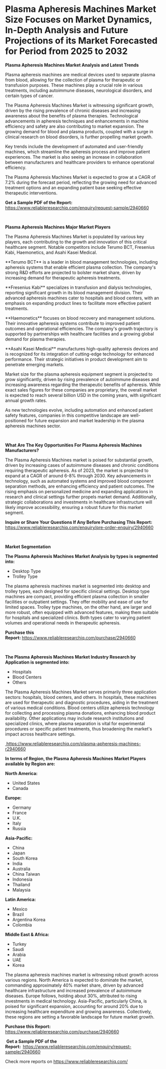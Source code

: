 <p><h1>Plasma Apheresis Machines Market Size Focuses on Market Dynamics, In-Depth Analysis and Future Projections of its Market Forecasted for Period from 2025 to 2032</h1></p><p><strong>Plasma Apheresis Machines Market Analysis and Latest Trends</strong></p>
<p><p>Plasma apheresis machines are medical devices used to separate plasma from blood, allowing for the collection of plasma for therapeutic or transfusion purposes. These machines play a crucial role in various treatments, including autoimmune diseases, neurological disorders, and certain types of cancer. </p><p>The Plasma Apheresis Machines Market is witnessing significant growth, driven by the rising prevalence of chronic diseases and increasing awareness about the benefits of plasma therapies. Technological advancements in apheresis techniques and enhancements in machine efficiency and safety are also contributing to market expansion. The growing demand for blood and plasma products, coupled with a surge in clinical research on blood disorders, is further propelling market growth. </p><p>Key trends include the development of automated and user-friendly machines, which streamline the apheresis process and improve patient experiences. The market is also seeing an increase in collaboration between manufacturers and healthcare providers to enhance operational efficiency. </p><p>The Plasma Apheresis Machines Market is expected to grow at a CAGR of 7.2% during the forecast period, reflecting the growing need for advanced treatment options and an expanding patient base seeking effective therapeutic interventions.</p></p>
<p><strong>Get a Sample PDF of the Report:&nbsp;</strong> <a href="https://www.reliableresearchiq.com/enquiry/request-sample/2940660?utm_campaign=2655&utm_medium=2&utm_source=Github&utm_content=ia&utm_term=15032025&utm_id=plasma-apheresis-machines">https://www.reliableresearchiq.com/enquiry/request-sample/2940660</a></p>
<p>&nbsp;</p>
<p><strong>Plasma Apheresis Machines Major Market Players</strong></p>
<p><p>The Plasma Apheresis Machines Market is populated by various key players, each contributing to the growth and innovation of this critical healthcare segment. Notable competitors include Terumo BCT, Fresenius Kabi, Haemonetics, and Asahi Kasei Medical.</p><p>**Terumo BCT** is a leader in blood management technologies, including apheresis systems that enable efficient plasma collection. The company's strong R&D efforts are projected to bolster market share, driven by increasing demand for therapeutic apheresis treatments.</p><p>**Fresenius Kabi** specializes in transfusion and dialysis technologies, reporting significant growth in its blood management division. Their advanced apheresis machines cater to hospitals and blood centers, with an emphasis on expanding product lines to facilitate more effective patient treatments.</p><p>**Haemonetics** focuses on blood recovery and management solutions. Their innovative apheresis systems contribute to improved patient outcomes and operational efficiencies. The company's growth trajectory is supported by partnerships with healthcare facilities and a growing global demand for plasma therapies.</p><p>**Asahi Kasei Medical** manufactures high-quality apheresis devices and is recognized for its integration of cutting-edge technology for enhanced performance. Their strategic initiatives in product development aim to penetrate emerging markets.</p><p>Market size for the plasma apheresis equipment segment is projected to grow significantly, driven by rising prevalence of autoimmune diseases and increasing awareness regarding the therapeutic benefits of apheresis. While exact sales figures for these companies are proprietary, the overall market is expected to reach several billion USD in the coming years, with significant annual growth rates.</p><p>As new technologies evolve, including automation and enhanced patient safety features, companies in this competitive landscape are well-positioned for future expansion and market leadership in the plasma apheresis machines sector.</p></p>
<p>&nbsp;</p>
<p><strong>What Are The Key Opportunities For Plasma Apheresis Machines Manufacturers?</strong></p>
<p><p>The Plasma Apheresis Machines market is poised for substantial growth, driven by increasing cases of autoimmune diseases and chronic conditions requiring therapeutic apheresis. As of 2023, the market is projected to expand at a CAGR of around 6-8% through 2030. Key advancements in technology, such as automated systems and improved blood component separation methods, are enhancing efficiency and patient outcomes. The rising emphasis on personalized medicine and expanding applications in research and clinical settings further propels market demand. Additionally, strategic collaborations and investments in healthcare infrastructure will likely improve accessibility, ensuring a robust future for this market segment.</p></p>
<p><strong>Inquire or Share Your Questions If Any Before Purchasing This Report:</strong> <a href="https://www.reliableresearchiq.com/enquiry/pre-order-enquiry/2940660?utm_campaign=2655&utm_medium=2&utm_source=Github&utm_content=ia&utm_term=15032025&utm_id=plasma-apheresis-machines">https://www.reliableresearchiq.com/enquiry/pre-order-enquiry/2940660</a></p>
<p>&nbsp;</p>
<p><strong>Market Segmentation</strong></p>
<p><strong>The Plasma Apheresis Machines Market Analysis by types is segmented into:</strong></p>
<p><ul><li>Desktop Type</li><li>Trolley Type</li></ul></p>
<p><p>The plasma apheresis machines market is segmented into desktop and trolley types, each designed for specific clinical settings. Desktop type machines are compact, providing efficient plasma collection in smaller facilities or outpatient settings. They offer mobility and ease of use for limited spaces. Trolley type machines, on the other hand, are larger and more robust, often equipped with advanced features, making them suitable for hospitals and specialized clinics. Both types cater to varying patient volumes and operational needs in therapeutic apheresis.</p></p>
<p><strong>Purchase this Report:&nbsp;</strong><a href="https://www.reliableresearchiq.com/purchase/2940660?utm_campaign=2655&utm_medium=2&utm_source=Github&utm_content=ia&utm_term=15032025&utm_id=plasma-apheresis-machines">https://www.reliableresearchiq.com/purchase/2940660</a></p>
<p>&nbsp;</p>
<p><strong>The Plasma Apheresis Machines Market Industry Research by Application is segmented into:</strong></p>
<p><ul><li>Hospitals</li><li>Blood Centers</li><li>Others</li></ul></p>
<p><p>The Plasma Apheresis Machines Market serves primarily three application sectors: hospitals, blood centers, and others. In hospitals, these machines are used for therapeutic and diagnostic procedures, aiding in the treatment of various medical conditions. Blood centers utilize apheresis technology for collecting and processing plasma donations, enhancing blood product availability. Other applications may include research institutions and specialized clinics, where plasma separation is vital for experimental procedures or specific patient treatments, thus broadening the market's impact across healthcare settings.</p></p>
<p><a href="https://www.reliableresearchiq.com/plasma-apheresis-machines-r2940660?utm_campaign=2655&utm_medium=2&utm_source=Github&utm_content=ia&utm_term=15032025&utm_id=plasma-apheresis-machines">&nbsp;https://www.reliableresearchiq.com/plasma-apheresis-machines-r2940660</a></p>
<p><strong>In terms of Region, the Plasma Apheresis Machines Market Players available by Region are:</strong></p>
<p>
    <p> <strong> North America: </strong>
        <ul>
            <li>United States</li>
            <li>Canada</li>
        </ul>
        </p> 
    <p> <strong> Europe: </strong>
        <ul>
            <li>Germany</li>
            <li>France</li>
            <li>U.K.</li>
            <li>Italy</li>
            <li>Russia</li>
        </ul>
        </p> 
    <p> <strong> Asia-Pacific: </strong>
        <ul>
            <li>China</li>
            <li>Japan</li>
            <li>South Korea</li>
            <li>India</li>
            <li>Australia</li>
            <li>China Taiwan</li>
            <li>Indonesia</li>
            <li>Thailand</li>
            <li>Malaysia</li>
        </ul>
        </p> 
    <p> <strong> Latin America: </strong>
        <ul>
            <li>Mexico</li>
            <li>Brazil</li>
            <li>Argentina Korea</li>
            <li>Colombia</li>
        </ul>
        </p> 
    <p> <strong> Middle East & Africa: </strong>
        <ul>
            <li>Turkey</li>
            <li>Saudi</li>
            <li>Arabia</li>
            <li>UAE</li>
            <li>Korea</li>
        </ul>
    </p>
    </p>
<p><p>The plasma apheresis machines market is witnessing robust growth across various regions. North America is expected to dominate the market, commanding approximately 40% market share, driven by advanced healthcare infrastructure and increased prevalence of autoimmune diseases. Europe follows, holding about 30%, attributed to rising investments in medical technology. Asia-Pacific, particularly China, is poised for significant expansion, accounting for around 20% due to increasing healthcare expenditure and growing awareness. Collectively, these regions are setting a favorable landscape for future market growth.</p></p>
<p><strong>Purchase this Report: </strong><a href="https://www.reliableresearchiq.com/purchase/2940660?utm_campaign=2655&utm_medium=2&utm_source=Github&utm_content=ia&utm_term=15032025&utm_id=plasma-apheresis-machines">https://www.reliableresearchiq.com/purchase/2940660</a></p>
<p>&nbsp;<strong>Get a Sample PDF of the Report:&nbsp;&nbsp;</strong><a href="https://www.reliableresearchiq.com/enquiry/request-sample/2940660?utm_campaign=2655&utm_medium=2&utm_source=Github&utm_content=ia&utm_term=15032025&utm_id=plasma-apheresis-machines">https://www.reliableresearchiq.com/enquiry/request-sample/2940660</a></p>
<p><strong></strong></p>
<p>Check more reports on <a href="https://www.reliableresearchiq.com/?utm_campaign=2655&utm_medium=2&utm_source=Github&utm_content=ia&utm_term=15032025&utm_id=plasma-apheresis-machines">https://www.reliableresearchiq.com/</a></p>